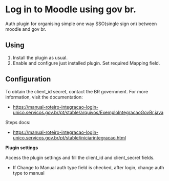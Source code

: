 Log in to Moodle using gov br.
=========================================

Auth plugin for organising simple one way SSO(single sign on) between moodle and gov br.

Using
-----
1. Install the plugin as usual.
2. Enable and configure just installed plugin. Set required Mapping field.

Configuration
-------------
To obtain the client_id secret, contact the BR government.
For more information, visit the documentation:
* <https://manual-roteiro-integracao-login-unico.servicos.gov.br/pt/stable/arquivos/ExemploIntegracaoGovBr.java>

Steps docs:

* <https://manual-roteiro-integracao-login-unico.servicos.gov.br/pt/stable/iniciarintegracao.html>

**Plugin settings**

Access the plugin settings and fill the client_id and client_secret fields.

* If Change to Manual auth type field is checked, after login, change auth type to manual
